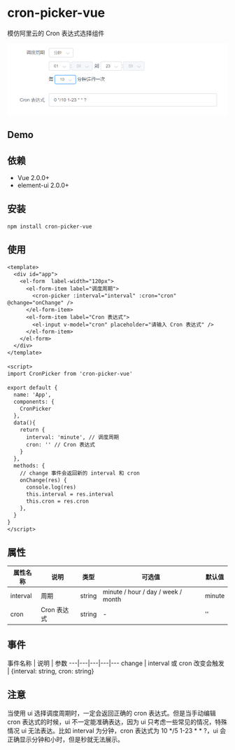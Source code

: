 # cron-picker-vue

模仿阿里云的 Cron 表达式选择组件

![](https://raw.githubusercontent.com/willxiao90/cron-picker-vue/master/public/snapshort.png)

## Demo

[](https://willxiao90.github.io/cron-picker-vue/)

## 依赖
- Vue 2.0.0+
- element-ui 2.0.0+

## 安装
```
npm install cron-picker-vue
```

## 使用
``` vue
<template>
  <div id="app">
    <el-form  label-width="120px">
      <el-form-item label="调度周期">
        <cron-picker :interval="interval" :cron="cron" @change="onChange" />
      </el-form-item>
      <el-form-item label="Cron 表达式">
        <el-input v-model="cron" placeholder="请输入 Cron 表达式" />
      </el-form-item>
    </el-form>
  </div>
</template>

<script>
import CronPicker from 'cron-picker-vue'

export default {
  name: 'App',
  components: {
    CronPicker
  },
  data(){
    return {
      interval: 'minute', // 调度周期
      cron: '' // Cron 表达式
    }
  },
  methods: {
    // change 事件会返回新的 interval 和 cron
    onChange(res) {
      console.log(res)
      this.interval = res.interval
      this.cron = res.cron
    },
  }
}
</script>
```

## 属性

属性名称 | 说明 | 类型 | 可选值 | 默认值
---|---|---|---|---
interval | 周期 | string | minute / hour / day / week / month | minute
cron | Cron 表达式 | string | - | '' 

## 事件

事件名称 | 说明 | 参数
---|---|---|---|---
change | interval 或 cron 改变会触发 | {interval: string, cron: string}

## 注意

当使用 ui 选择调度周期时，一定会返回正确的 cron 表达式。但是当手动编辑 cron 表达式的时候，ui 不一定能准确表达，因为 ui 只考虑一些常见的情况，特殊情况 ui 无法表达。比如 interval 为分钟，cron 表达式为 10 */5 1-23 * * ?，ui 会正确显示分钟和小时，但是秒就无法展示。